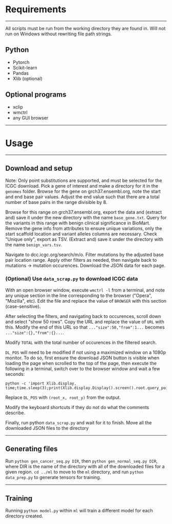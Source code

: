 # Requirements
---
All scripts must be run from the working directory they are found in. Will not run on Windows without rewriting file path strings.
## Python
- Pytorch
- Scikit-learn
- Pandas
- Xlib (optional)

## Optional programs
- xclip
- wmctrl
- any GUI browser

---
# Usage
---
## Download and setup
Note: Only point substitutions are supported, and must be selected for the ICGC download.
Pick a gene of interest and make a directory for it in the `genomes` folder. Browse for the gene on grch37.ensembl.org, note the start and end base pair values. Adjust the end value such that there are a total number of base pairs in the range divisible by 8.

Browse for this range on grch37.ensembl.org, export the data and (extract and) save it under the new directory with the name `base_gene.txt`. Query for the variants in this range with benign clinical significance in BioMart. Remove the gene info from attributes to ensure unique variations, only the start scaffold location and variant alleles columns are necessary. Check "Unique only", export as TSV. (Extract and) save it under the directory with the name `benign_vars.tsv`.

Navigate to dcc.icgc.org/search/m/o. Filter mutations by the adjusted base pair location range. Apply other filters as needed, then navigate back to mutations -> mutation occurences. Download the JSON data for each page.

### (Optional) Use `data_scrap.py` to download ICGC data
With an open browser window, execute `wmctrl -l` from a terminal, and note any unique section in the line corresponding to the browser ("Opera", "Mozilla", etc). Edit the file and replace the value of `BROWSER` with this section (case-sensitive). 

After selecting the filters, and navigating back to occurences, scroll down and select "show 50 rows". Copy the URL and replace the value of `URL` with this. Modify the end of this URL so that `..."size":50,"from":1...` becomes `..."size":{},"from":{}...`.

Modify `TOTAL` with the total number of occurences in the filtered search.

`DL_POS` will need to be modified if not using a maximized window on a 1080p monitor. To do so, first ensure the download JSON button is visible when loading the page when scrolled to the top of the page, then execute the following in a terminal, switch over to the browser window and wait a few seconds:
```
python -c 'import Xlib.display, time;time.sleep(3);print(Xlib.display.Display().screen().root.query_pointer())'
```
Replace `DL_POS` with `(root_x, root_y)` from the output.

Modify the keyboard shortcuts if they do not do what the comments describe.

Finally, run python `data_scrap.py` and wait for it to finish. Move all the downloaded JSON files to the directory

---
## Generating files
Run `python gen_cancer_seq.py DIR`, then `python gen_normal_seq.py DIR`, where DIR is the name of the directory with all of the downloaded files for a given region.
`cd ../ml` to move to the `ml` directory, and run `python data_prep.py` to generate tensors for training.

---
## Training
Running `python model.py` within `ml` will train a different model for each directory created.
